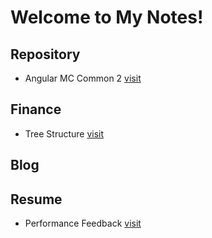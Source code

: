 # Welcome to My Notes!

## Repository

- Angular MC Common 2 [visit](https://raw.githubusercontent.com/windmaomao/windmaomao.github.io/master/angular2-mc-common.md)

## Finance

- Tree Structure [visit](https://raw.githubusercontent.com/windmaomao/windmaomao.github.io/master/finance/tree-structure.md)

## Blog

## Resume

- Performance Feedback [visit](https://raw.githubusercontent.com/windmaomao/windmaomao.github.io/master/performance-feedback.md)


